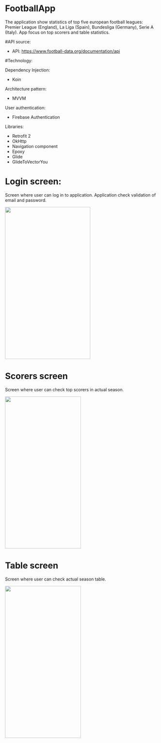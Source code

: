 # FootballApp

The application show statistics of top five european football leagues: Premier League (England), La Liga (Spain), Bundesliga (Germany), Serie A (Italy). App focus on top scorers and table statistics.

#API source:
- API: https://www.football-data.org/documentation/api

#Technology:

Dependency Injection:
- Koin

Architecture pattern:
- MVVM

User authentication:
- Firebase Authentication

Libraries:
- Retrofit 2
- OkHttp
- Navigation component
- Epoxy
- Glide
- GlideToVectorYou

# Login screen:
Screen where user can log in to application. Application check validation of email and password.

<img src="https://i.ibb.co/mRGP0qJ/login.png" height=500 width=281>

# Scorers screen
Screen where user can check top scorers in actual season.

<img src="https://i.ibb.co/WD70Djg/screen-2.png" height=500 width=250>

# Table screen
Screen where user can check actual season table.

<img src="https://i.ibb.co/TLrk77G/screen-3.png" height=500 width=250>
